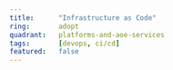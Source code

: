 ```yaml
---
title:      "Infrastructure as Code"
ring:       adopt
quadrant:   platforms-and-aoe-services
tags:       [devops, ci/cd]
featured:   false
---
```

